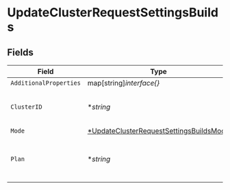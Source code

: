 # UpdateClusterRequestSettingsBuilds


## Fields

| Field                                                                                                    | Type                                                                                                     | Required                                                                                                 | Description                                                                                              | Example                                                                                                  |
| -------------------------------------------------------------------------------------------------------- | -------------------------------------------------------------------------------------------------------- | -------------------------------------------------------------------------------------------------------- | -------------------------------------------------------------------------------------------------------- | -------------------------------------------------------------------------------------------------------- |
| `AdditionalProperties`                                                                                   | map[string]*interface{}*                                                                                 | :heavy_minus_sign:                                                                                       | N/A                                                                                                      |                                                                                                          |
| `ClusterID`                                                                                              | **string*                                                                                                | :heavy_minus_sign:                                                                                       | Cluster to use for scheduling builds                                                                     | build-cluster                                                                                            |
| `Mode`                                                                                                   | [*UpdateClusterRequestSettingsBuildsMode](../../models/shared/updateclusterrequestsettingsbuildsmode.md) | :heavy_minus_sign:                                                                                       | N/A                                                                                                      |                                                                                                          |
| `Plan`                                                                                                   | **string*                                                                                                | :heavy_minus_sign:                                                                                       | Plan to use for builds if they are run on the cluster                                                    | nf-compute-200                                                                                           |